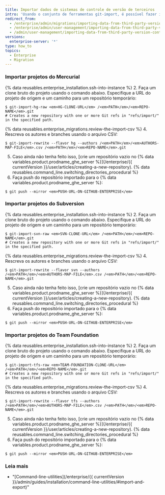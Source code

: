 ```yaml
---
title: Importar dados de sistemas de controle de versão de terceiros
intro: 'Usando o conjunto de ferramentas git-import, é possível fazer importações dos controles de versão do Subversion, do Mercurial e do Team Foundation para repositórios do Git no {% data variables.product.prodname_ghe_server %}.'
redirect_from:
  - /enterprise/admin/migrations/importing-data-from-third-party-version-control-systems
  - /enterprise/admin/user-management/importing-data-from-third-party-version-control-systems
  - /admin/user-management/importing-data-from-third-party-version-control-systems
versions:
  enterprise-server: '*'
type: how_to
topics:
  - Enterprise
  - Migration
---
```


### Importar projetos do Mercurial

{% data reusables.enterprise_installation.ssh-into-instance %}
2. Faça um clone bruto do projeto usando o comando abaixo. Especifique a URL do projeto de origem e um caminho para um repositório temporário:
  ```shell
  $ git-import-hg-raw <em>HG-CLONE-URL</em> /<em>PATH</em>/<em>REPO-NAME</em>.git
  # Creates a new repository with one or more Git refs in "refs/import/" in the specified path.
  ```
{% data reusables.enterprise_migrations.review-the-import-csv %}
4. Rescreva os autores e branches usando o arquivo CSV:
  ```shell
  $ git-import-rewrite --flavor hg --authors /<em>PATH</em>/<em>AUTHORS-MAP-FILE</em>.csv /<em>PATH</em>/<em>REPO-NAME</em>.git
  ```
5. Caso ainda não tenha feito isso, [crie um repositório vazio no {% data variables.product.prodname_ghe_server %}](/enterprise/{{ currentVersion }}/user/articles/creating-a-new-repository).
{% data reusables.command_line.switching_directories_procedural %}
7. Faça push do repositório importado para o {% data variables.product.prodname_ghe_server %}:
  ```shell
  $ git push --mirror <em>PUSH-URL-ON-GITHUB-ENTERPRISE</em>
  ```

### Importar projetos do Subversion

{% data reusables.enterprise_installation.ssh-into-instance %}
2. Faça um clone bruto do projeto usando o comando abaixo. Especifique a URL do projeto de origem e um caminho para um repositório temporário:
  ```shell
  $ git-import-svn-raw <em>SVN-CLONE-URL</em> /<em>PATH</em>/<em>REPO-NAME</em>.git
  # Creates a new repository with one or more Git refs in "refs/import/" in the specified path.
  ```
{% data reusables.enterprise_migrations.review-the-import-csv %}
4. Rescreva os autores e branches usando o arquivo CSV:
  ```shell
  $ git-import-rewrite --flavor svn --authors /<em>PATH</em>/<em>AUTHORS-MAP-FILE</em>.csv /<em>PATH</em>/<em>REPO-NAME</em>.git
  ```
5. Caso ainda não tenha feito isso, [crie um repositório vazio no {% data variables.product.prodname_ghe_server %}](/enterprise/{{ currentVersion }}/user/articles/creating-a-new-repository).
{% data reusables.command_line.switching_directories_procedural %}
7. Faça push do repositório importado para o {% data variables.product.prodname_ghe_server %}:
  ```shell
  $ git push --mirror <em>PUSH-URL-ON-GITHUB-ENTERPRISE</em>
  ```

### Importar projetos do Team Foundation

{% data reusables.enterprise_installation.ssh-into-instance %}
2. Faça um clone bruto do projeto usando o comando abaixo. Especifique a URL do projeto de origem e um caminho para um repositório temporário:
  ```shell
  $ git-import-tfs-raw <em>TEAM-FOUNDATION-CLONE-URL</em> /<em>PATH</em>/<em>REPO-NAME</em>.git
  # Creates a new repository with one or more Git refs in "refs/import/" in the specified path.
  ```
{% data reusables.enterprise_migrations.review-the-import-csv %}
4. Rescreva os autores e branches usando o arquivo CSV:
  ```shell
  $ git-import-rewrite --flavor tfs --authors /<em>PATH</em>/<em>AUTHORS-MAP-FILE</em>.csv /<em>PATH</em>/<em>REPO-NAME</em>.git
  ```
5. Caso ainda não tenha feito isso, [crie um repositório vazio no {% data variables.product.prodname_ghe_server %}](/enterprise/{{ currentVersion }}/user/articles/creating-a-new-repository).
{% data reusables.command_line.switching_directories_procedural %}
7. Faça push do repositório importado para o {% data variables.product.prodname_ghe_server %}:
  ```shell
  $ git push --mirror <em>PUSH-URL-ON-GITHUB-ENTERPRISE</em>
  ```

### Leia mais

- "[Command-line-utilities](/enterprise/{{ currentVersion }}/admin/guides/installation/command-line-utilities/#import-and-export)"
